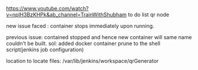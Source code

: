 https://www.youtube.com/watch?v=nplH3BzKHPk&ab_channel=TrainWithShubham
 to do list qr node


new issue faced  : container stops immediately upon running.

previous issue: contained stopped and hence new container will same name couldn't be built. 
sol: added docker container prune to the shell script(jenkins job configuration)

location to locate files: /var/lib/jenkins/workspace/qrGenerator